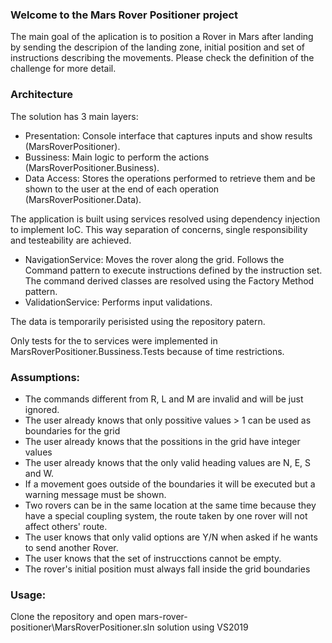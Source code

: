﻿### **Welcome to the Mars Rover Positioner project**

The main goal of the aplication is to position a Rover in Mars after landing by sending the descripion of the landing zone, initial position and set of instructions describing the movements. Please check the definition of the challenge for more detail.

### **Architecture**

The solution has 3 main layers:

- Presentation: Console interface that captures inputs and show results (MarsRoverPositioner).
- Bussiness: Main logic to perform the actions (MarsRoverPositioner.Business).
- Data Access: Stores the operations performed to retrieve them and be shown to the user at the end of each operation (MarsRoverPositioner.Data).

The application is built using services resolved using dependency injection to implement IoC. This way separation of concerns, single responsibility and testeability are achieved.

- NavigationService: Moves the rover along the grid. Follows the Command pattern to execute instructions defined by the instruction set. The command derived classes are resolved using the Factory Method pattern.
- ValidationService: Performs input validations.

The data is temporarily perisisted using the repository patern.  

Only tests for the to services were implemented in MarsRoverPositioner.Bussiness.Tests because of time restrictions.

### **Assumptions:**

- The commands different from R, L and M are invalid and will be just ignored.
- The user already knows that only possitive values > 1 can be used as boundaries for the grid
- The user already knows that the possitions in the grid have integer values
- The user already knows that the only valid heading values are N, E, S and W.
- If a movement goes outside of the boundaries it will be executed but a warning message must be shown.
- Two rovers can be in the same location at the same time because they have a special coupling system, the route taken by one rover will not affect others' route.
- The user knows that only valid options are Y/N when asked if he wants to send another Rover.
- The user knows that the set of instrucctions cannot be empty.
- The rover's initial position must always fall inside the grid boundaries

### **Usage:**
Clone the repository and open mars-rover-positioner\MarsRoverPositioner.sln solution using VS2019